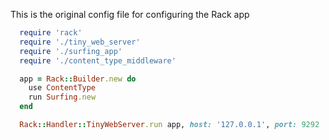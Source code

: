 This is the original config file for configuring the Rack app
```ruby
  require 'rack'
  require './tiny_web_server'
  require './surfing_app'
  require './content_type_middleware'

  app = Rack::Builder.new do
    use ContentType
    run Surfing.new
  end

  Rack::Handler::TinyWebServer.run app, host: '127.0.0.1', port: 9292
```
